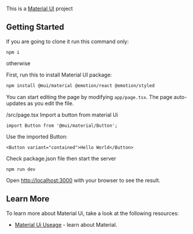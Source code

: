 This is a [Material UI](https://mui.com/material-ui/getting-started/installation/) project

## Getting Started

If you  are going to clone it run this command only:
```
npm i
```

otherwise

First, run this to install Material UI package:

```bash
npm install @mui/material @emotion/react @emotion/styled
```

You can start editing the page by modifying `app/page.tsx`. The page auto-updates as you edit the file.

/src/page.tsx
Import a button from material Ui
```
import Button from '@mui/material/Button';
```

Use the imported Button:
```
<Button variant="contained">Hello World</Button>
```

Check package.json file then start the server
```
npm run dev
```

Open [http://localhost:3000](http://localhost:3000) with your browser to see the result.

## Learn More

To learn more about Material Ui, take a look at the following resources:

- [Material Ui Useage](https://mui.com/material-ui/getting-started/usage/) - learn about Material.